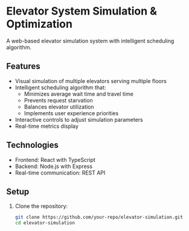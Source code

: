 # Elevator System Simulation & Optimization

A web-based elevator simulation system with intelligent scheduling algorithm.

## Features

- Visual simulation of multiple elevators serving multiple floors
- Intelligent scheduling algorithm that:
  - Minimizes average wait time and travel time
  - Prevents request starvation
  - Balances elevator utilization
  - Implements user experience priorities
- Interactive controls to adjust simulation parameters
- Real-time metrics display

## Technologies

- Frontend: React with TypeScript
- Backend: Node.js with Express
- Real-time communication: REST API

## Setup

1. Clone the repository:
   ```bash
   git clone https://github.com/your-repo/elevator-simulation.git
   cd elevator-simulation
